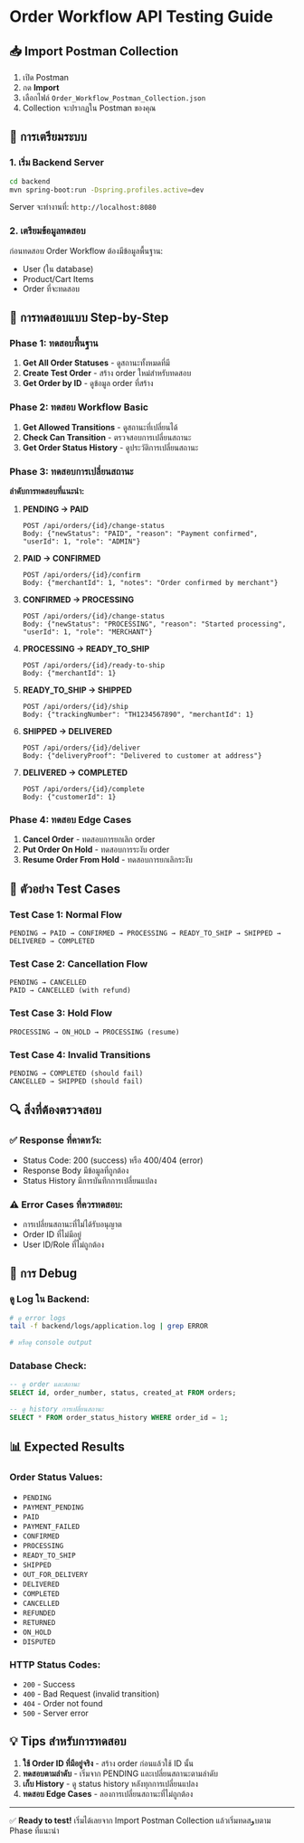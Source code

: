 # Order Workflow API Testing Guide

## 📥 Import Postman Collection

1. เปิด Postman
2. กด **Import**
3. เลือกไฟล์ `Order_Workflow_Postman_Collection.json`
4. Collection จะปรากฏใน Postman ของคุณ

## 🚀 การเตรียมระบบ

### 1. เริ่ม Backend Server
```bash
cd backend
mvn spring-boot:run -Dspring.profiles.active=dev
```
Server จะทำงานที่: `http://localhost:8080`

### 2. เตรียมข้อมูลทดสอบ
ก่อนทดสอบ Order Workflow ต้องมีข้อมูลพื้นฐาน:
- User (ใน database)
- Product/Cart Items
- Order ที่จะทดสอบ

## 🔗 การทดสอบแบบ Step-by-Step

### Phase 1: ทดสอบพื้นฐาน
1. **Get All Order Statuses** - ดูสถานะทั้งหมดที่มี
2. **Create Test Order** - สร้าง order ใหม่สำหรับทดสอบ
3. **Get Order by ID** - ดูข้อมูล order ที่สร้าง

### Phase 2: ทดสอบ Workflow Basic
1. **Get Allowed Transitions** - ดูสถานะที่เปลี่ยนได้
2. **Check Can Transition** - ตรวจสอบการเปลี่ยนสถานะ
3. **Get Order Status History** - ดูประวัติการเปลี่ยนสถานะ

### Phase 3: ทดสอบการเปลี่ยนสถานะ
**ลำดับการทดสอบที่แนะนำ:**

1. **PENDING → PAID**
   ```
   POST /api/orders/{id}/change-status
   Body: {"newStatus": "PAID", "reason": "Payment confirmed", "userId": 1, "role": "ADMIN"}
   ```

2. **PAID → CONFIRMED**
   ```
   POST /api/orders/{id}/confirm
   Body: {"merchantId": 1, "notes": "Order confirmed by merchant"}
   ```

3. **CONFIRMED → PROCESSING**
   ```
   POST /api/orders/{id}/change-status
   Body: {"newStatus": "PROCESSING", "reason": "Started processing", "userId": 1, "role": "MERCHANT"}
   ```

4. **PROCESSING → READY_TO_SHIP**
   ```
   POST /api/orders/{id}/ready-to-ship
   Body: {"merchantId": 1}
   ```

5. **READY_TO_SHIP → SHIPPED**
   ```
   POST /api/orders/{id}/ship
   Body: {"trackingNumber": "TH1234567890", "merchantId": 1}
   ```

6. **SHIPPED → DELIVERED**
   ```
   POST /api/orders/{id}/deliver
   Body: {"deliveryProof": "Delivered to customer at address"}
   ```

7. **DELIVERED → COMPLETED**
   ```
   POST /api/orders/{id}/complete
   Body: {"customerId": 1}
   ```

### Phase 4: ทดสอบ Edge Cases
1. **Cancel Order** - ทดสอบการยกเลิก order
2. **Put Order On Hold** - ทดสอบการระงับ order
3. **Resume Order From Hold** - ทดสอบการยกเลิกระงับ

## 📝 ตัวอย่าง Test Cases

### Test Case 1: Normal Flow
```
PENDING → PAID → CONFIRMED → PROCESSING → READY_TO_SHIP → SHIPPED → DELIVERED → COMPLETED
```

### Test Case 2: Cancellation Flow
```
PENDING → CANCELLED
PAID → CANCELLED (with refund)
```

### Test Case 3: Hold Flow
```
PROCESSING → ON_HOLD → PROCESSING (resume)
```

### Test Case 4: Invalid Transitions
```
PENDING → COMPLETED (should fail)
CANCELLED → SHIPPED (should fail)
```

## 🔍 สิ่งที่ต้องตรวจสอบ

### ✅ Response ที่คาดหวัง:
- Status Code: 200 (success) หรือ 400/404 (error)
- Response Body มีข้อมูลที่ถูกต้อง
- Status History มีการบันทึกการเปลี่ยนแปลง

### ⚠️ Error Cases ที่ควรทดสอบ:
- การเปลี่ยนสถานะที่ไม่ได้รับอนุญาต
- Order ID ที่ไม่มีอยู่
- User ID/Role ที่ไม่ถูกต้อง

## 🐛 การ Debug

### ดู Log ใน Backend:
```bash
# ดู error logs
tail -f backend/logs/application.log | grep ERROR

# หรือดู console output
```

### Database Check:
```sql
-- ดู order และสถานะ
SELECT id, order_number, status, created_at FROM orders;

-- ดู history การเปลี่ยนสถานะ
SELECT * FROM order_status_history WHERE order_id = 1;
```

## 📊 Expected Results

### Order Status Values:
- `PENDING`
- `PAYMENT_PENDING`
- `PAID`
- `PAYMENT_FAILED`
- `CONFIRMED`
- `PROCESSING`
- `READY_TO_SHIP`
- `SHIPPED`
- `OUT_FOR_DELIVERY`
- `DELIVERED`
- `COMPLETED`
- `CANCELLED`
- `REFUNDED`
- `RETURNED`
- `ON_HOLD`
- `DISPUTED`

### HTTP Status Codes:
- `200` - Success
- `400` - Bad Request (invalid transition)
- `404` - Order not found
- `500` - Server error

## 💡 Tips สำหรับการทดสอบ

1. **ใช้ Order ID ที่มีอยู่จริง** - สร้าง order ก่อนแล้วใช้ ID นั้น
2. **ทดสอบตามลำดับ** - เริ่มจาก PENDING และเปลี่ยนสถานะตามลำดับ
3. **เก็บ History** - ดู status history หลังทุกการเปลี่ยนแปลง
4. **ทดสอบ Edge Cases** - ลองการเปลี่ยนสถานะที่ไม่ถูกต้อง

---

✅ **Ready to test!** เริ่มได้เลยจาก Import Postman Collection แล้วเริ่มทดสوบตาม Phase ที่แนะนำ